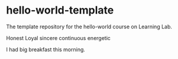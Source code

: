 # hello-world-template
The template repository for the hello-world course on Learning Lab.

Honest Loyal sincere continuous energetic 

I had big breakfast this morning.
